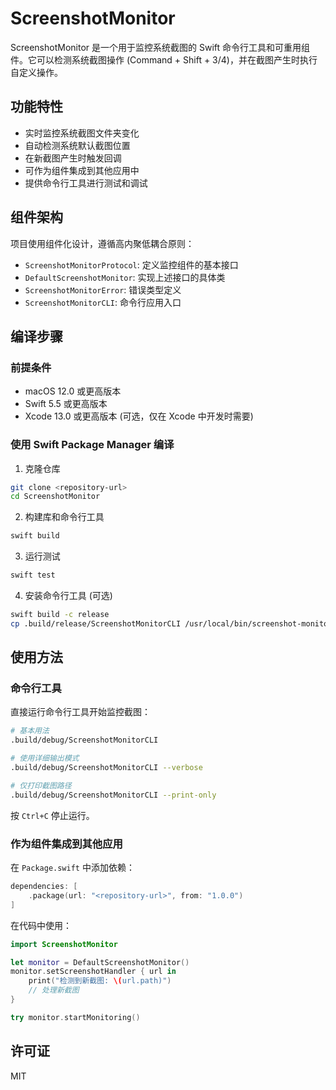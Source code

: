 # ScreenshotMonitor

ScreenshotMonitor 是一个用于监控系统截图的 Swift 命令行工具和可重用组件。它可以检测系统截图操作 (Command + Shift + 3/4)，并在截图产生时执行自定义操作。

## 功能特性

- 实时监控系统截图文件夹变化
- 自动检测系统默认截图位置
- 在新截图产生时触发回调
- 可作为组件集成到其他应用中
- 提供命令行工具进行测试和调试

## 组件架构

项目使用组件化设计，遵循高内聚低耦合原则：

- `ScreenshotMonitorProtocol`: 定义监控组件的基本接口
- `DefaultScreenshotMonitor`: 实现上述接口的具体类
- `ScreenshotMonitorError`: 错误类型定义
- `ScreenshotMonitorCLI`: 命令行应用入口

## 编译步骤

### 前提条件

- macOS 12.0 或更高版本
- Swift 5.5 或更高版本
- Xcode 13.0 或更高版本 (可选，仅在 Xcode 中开发时需要)

### 使用 Swift Package Manager 编译

1. 克隆仓库

```bash
git clone <repository-url>
cd ScreenshotMonitor
```

2. 构建库和命令行工具

```bash
swift build
```

3. 运行测试

```bash
swift test
```

4. 安装命令行工具 (可选)

```bash
swift build -c release
cp .build/release/ScreenshotMonitorCLI /usr/local/bin/screenshot-monitor
```

## 使用方法

### 命令行工具

直接运行命令行工具开始监控截图：

```bash
# 基本用法
.build/debug/ScreenshotMonitorCLI

# 使用详细输出模式
.build/debug/ScreenshotMonitorCLI --verbose

# 仅打印截图路径
.build/debug/ScreenshotMonitorCLI --print-only
```

按 `Ctrl+C` 停止运行。

### 作为组件集成到其他应用

在 `Package.swift` 中添加依赖：

```swift
dependencies: [
    .package(url: "<repository-url>", from: "1.0.0")
]
```

在代码中使用：

```swift
import ScreenshotMonitor

let monitor = DefaultScreenshotMonitor()
monitor.setScreenshotHandler { url in
    print("检测到新截图: \(url.path)")
    // 处理新截图
}

try monitor.startMonitoring()
```

## 许可证

MIT
